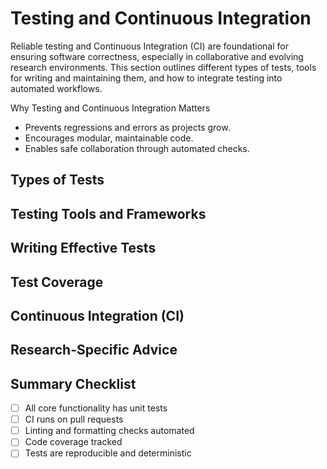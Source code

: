 # Testing and Continuous Integration

Reliable testing and Continuous Integration (CI) are foundational for ensuring software correctness, especially in collaborative and evolving research environments. This section outlines different types of tests, tools for writing and maintaining them, and how to integrate testing into automated workflows.

Why Testing and Continuous Integration Matters  
- Prevents regressions and errors as projects grow.  
- Encourages modular, maintainable code.  
- Enables safe collaboration through automated checks.

## Types of Tests

## Testing Tools and Frameworks

## Writing Effective Tests

## Test Coverage

## Continuous Integration (CI)

## Research-Specific Advice

## Summary Checklist

- [ ] All core functionality has unit tests  
- [ ] CI runs on pull requests  
- [ ] Linting and formatting checks automated  
- [ ] Code coverage tracked  
- [ ] Tests are reproducible and deterministic  
